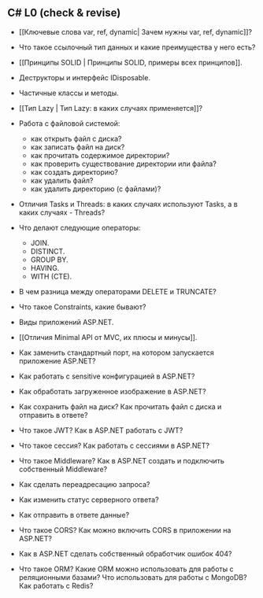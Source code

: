 ## C# L0 (check & revise)

- [[Ключевые слова var, ref, dynamic| Зачем нужны var, ref, dynamic]]?
-  Что такое ссылочный тип данных и какие преимущества у него есть?
- [[Принципы SOLID | Принципы SOLID, примеры всех принципов]].
-  Деструкторы и интерфейс IDisposable.
-  Частичные классы и методы.
- [[Тип Lazy | Тип Lazy: в каких случаях применяется]]?
-  Работа с файловой системой:
    - как открыть файл с диска?
    - как записать файл на диск?
    - как прочитать содержимое директории?
    - как проверить существование директории или файла?
    - как создать директорию?
    - как удалить файл?
    - как удалить директорию (с файлами)?
- Отличия Tasks и Threads: в каких случаях используют Tasks, а в каких случаях - Threads?

- Что делают следующие операторы:
    - JOIN.
    - DISTINCT.
    - GROUP BY.
    - HAVING.
    - WITH (CTE).
- В чем разница между операторами DELETE и TRUNCATE?
- Что такое Constraints, какие бывают?

- Виды приложений ASP.NET.
- [[Отличия Minimal API от MVC, их плюсы и минусы]].
- Как заменить стандартный порт, на котором запускается приложение ASP.NET?
- Как работать с sensitive конфигурацией в ASP.NET?
- Как обработать загруженное изображение в ASP.NET?
- Как сохранить файл на диск? Как прочитать файл с диска и отправить в ответе?
- Что такое JWT? Как в ASP.NET работать с JWT?
- Что такое сессия? Как работать с сессиями в ASP.NET?
- Что такое Middleware? Как в ASP.NET создать и подключить собственный Middleware?
- Как сделать переадресацию запроса?
- Как изменить статус серверного ответа?
- Как отправить в ответе данные?
- Что такое CORS? Как можно включить CORS в приложении на ASP.NET?
- Как в ASP.NET сделать собственный обработчик ошибок 404?
- Что такое ORM? Какие ORM можно использовать для работы с реляционными базами? Что использовать для работы с MongoDB? Как работать с Redis?